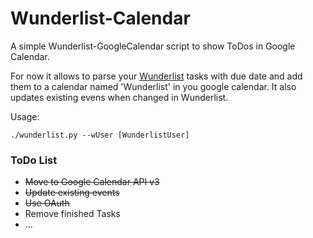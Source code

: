 Wunderlist-Calendar
===================

A simple Wunderlist-GoogleCalendar script to show ToDos in Google Calendar.

For now it allows to parse your [Wunderlist](https://www.wunderlist.com) tasks with due date and add them to a calendar named 'Wunderlist' in you google calendar.
It also updates existing evens when changed in Wunderlist.

Usage:

<pre><code>./wunderlist.py --wUser [WunderlistUser]</code></pre>

### ToDo List


* ~~Move to Google Calendar API v3~~
* ~~Update existing events~~
* ~~Use OAuth~~
* Remove finished Tasks
* ...
